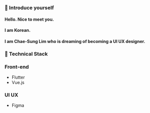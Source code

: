 ### 👋 Introduce yourself
#### Hello. Nice to meet you.
#### I am Korean.
#### I am Chae-Sung Lim who is dreaming of becoming a UI UX designer.

### 👋 Technical Stack
### Front-end
+ Flutter
+ Vue.js
### UI UX
+ Figma

<!--
**pan3800/pan3800** is a ✨ _special_ ✨ repository because its `README.md` (this file) appears on your GitHub profile.

Here are some ideas to get you started:

- 🔭 I’m currently working on ...
- 🌱 I’m currently learning ...
- 👯 I’m looking to collaborate on ...
- 🤔 I’m looking for help with ...
- 💬 Ask me about ...
- 📫 How to reach me: ...
- 😄 Pronouns: ...
- ⚡ Fun fact: ...
-->
